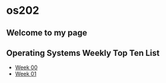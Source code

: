 # os202
## Welcome to my page

## Operating Systems Weekly Top Ten List
* [Week 00](W00/)
* [Week 01](W01/)


